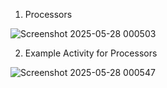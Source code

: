 1) Processors

![Screenshot 2025-05-28 000503](https://github.com/user-attachments/assets/94cc4da5-973f-434b-abfb-8656c26e1e4b)


2) Example Activity for Processors

![Screenshot 2025-05-28 000547](https://github.com/user-attachments/assets/99acb232-7f24-4b14-b2f6-8ac56f320c8d)

